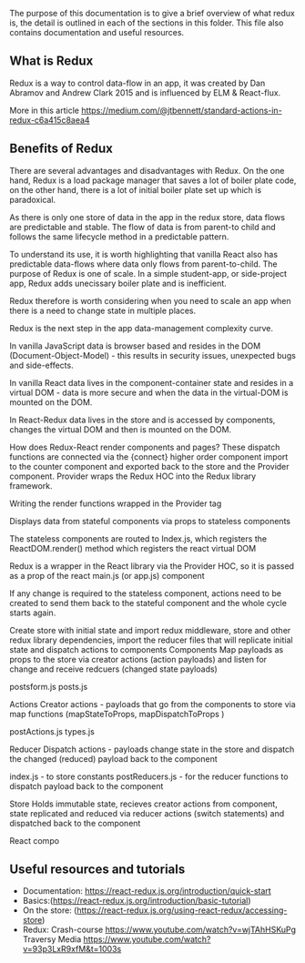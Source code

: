 The purpose of this documentation is to give a brief overview of what redux is, the detail is outlined in each of the sections in this folder. This file also contains documentation and useful resources.

## What is Redux

Redux is a way to control data-flow in an app, it was created by Dan Abramov and Andrew Clark 2015 and is influenced by ELM & React-flux.

More in this article https://medium.com/@jtbennett/standard-actions-in-redux-c6a415c8aea4

## Benefits of Redux

There are several advantages and disadvantages with Redux. On the one hand, Redux is a load package manager that saves a lot of boiler plate code, on the other hand, there is a lot of initial boiler plate set up which is paradoxical.

As there is only one store of data in the app in the redux store, data flows are predictable and stable. The flow of data is from parent-to child and follows the same lifecycle method in a predictable pattern.

To understand its use, it is worth highlighting that vanilla React also has predictable data-flows where data only flows from parent-to-child. The purpose of Redux is one of scale. In a simple student-app, or side-project app, Redux adds unecissary boiler plate and is inefficient.

Redux therefore is worth considering when you need to scale an app when there is a need to change state in multiple places. 
 
Redux is the next step in the app data-management complexity curve.
 
In vanilla JavaScript data is browser based and resides in the DOM (Document-Object-Model) - this results in security issues, unexpected bugs and side-effects.
 
In vanilla React data lives in the component-container state and resides in a virtual DOM - data is more secure and when the data in the virtual-DOM is mounted on the DOM.

In React-Redux data lives in the store and is accessed by components, changes the virtual DOM and then is mounted on the DOM. 



How does Redux-React render components and pages?
These dispatch functions are connected via the {connect} higher order component import to the counter component and exported back to the store and the Provider component. Provider wraps the Redux HOC into the Redux library framework.

Writing the render functions wrapped in the Provider tag

Displays data from stateful components via props to stateless components

The stateless components are routed to Index.js, which registers the ReactDOM.render() method which registers the react virtual DOM

Redux is a wrapper in the React library via the Provider HOC, so it is passed as a prop of the react main.js (or app.js) component

If any change is required to the stateless component, actions need to be created to send them back to the stateful component and the whole cycle starts again.



Create store with initial state and import redux middleware, store and other redux library dependencies, import the reducer files that will replicate initial state and dispatch actions to components
Components
Map payloads as props to the store via creator actions (action payloads) and listen for change and receive redcuers (changed state payloads)

postsform.js posts.js

Actions
Creator actions - payloads that go from the components to store via map functions (mapStateToProps, mapDispatchToProps )

postActions.js types.js

Reducer
Dispatch actions - payloads change state in the store and dispatch the changed (reduced) payload back to the component

index.js - to store constants postReducers.js - for the reducer functions to dispatch payload back to the component

Store
Holds immutable state, recieves creator actions from component, state replicated and reduced via reducer actions (switch statements) and dispatched back to the component

React compo

## Useful resources and tutorials

- Documentation: https://react-redux.js.org/introduction/quick-start 
- Basics:(https://react-redux.js.org/introduction/basic-tutorial) 
- On the store: (https://react-redux.js.org/using-react-redux/accessing-store) 
- Redux: Crash-course https://www.youtube.com/watch?v=wjTAhHSKuPg Traversy Media https://www.youtube.com/watch?v=93p3LxR9xfM&t=1003s
